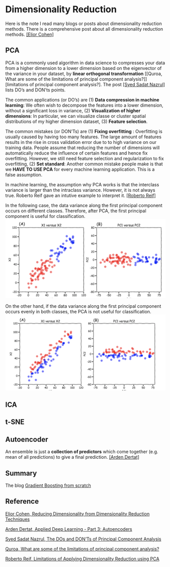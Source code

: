 
# Dimensionality Reduction 

Here is the note I read many blogs or posts about dimensionality reduction methods. There is a comprehensive post about all dimensionality reduction methods. [[Elior Cohen]][Reducing Dimensionality from Dimensionality Reduction Techniques]


## PCA

PCA is a commonly used algorithm in data science to compresses your data from a higher dimension to a lower dimension based on the eigenvector of the variance in your dataset, by **linear orthogonal transformation** [[Quroa, What are some of the limitations of principal component analysis?]][limitations of principal component analysis?]. The post [[Syed Sadat Nazrul]][The DOs and DON’Ts of Principal Component Analysis] lists DO’s and DON'ts points. 

The common applications (or DO’s) are (1) **Data compression in machine learning**: We often wish to decompose the features into a lower dimension, without a significant loss in variance, (2) **Visualization of higher dimensions**: In particular, we can visualize classe or cluster spatial distributions of my higher dimension dataset, (3) **Feature selection**. 

The common mistakes (or DON’Ts) are (1) **Fixing overfitting** : Overfitting is usually caused by having too many features. The large amount of features results in the rise in cross validation error due to to high variance on our training data. People assume that reducing the number of dimensions will automatically reduce the influence of certain features and hence fix overfitting. However, we still need feature selection and regularization to fix overfitting, (2) **Set standard**: Another common mistake people make is that we **HAVE TO USE PCA** for every machine learning application. This is a false assumption.

In machine learning, the assumption why PCA works is that the interclass variance is larger than the intraclass variance. However, it is not always true. Roberto Reif gave an intutive example to interpret it. [[Roberto Reif]][Limitations of Applying Dimensionality Reduction using PCA]

In the following case, the data variance along the first principal component occurs on different classes. Therefore, after PCA, the first principal component is useful for classification.
![inter_class_variance](images/inter_class_variance.png)

On the other hand, if the data variance along the first principal component occurs evenly in both classes, the PCA is not useful for classification.
![intra_class_variance](images/intra_class_variance.png)

## ICA


## t-SNE

## Autoencoder
   

An ensemble is just a **collection of predictors** which come together (e.g. mean of all predictions) to give a final prediction.
[[Arden Dertat]][Applied Deep Learning - Part 3: Autoencoders]




## Summary

The blog [Gradient Boosting from scratch](https://medium.com/mlreview/gradient-boosting-from-scratch-1e317ae4587d) 











## Reference

[Reducing Dimensionality from Dimensionality Reduction Techniques]: https://towardsdatascience.com/reducing-dimensionality-from-dimensionality-reduction-techniques-f658aec24dfe
[Elior Cohen, Reducing Dimensionality from Dimensionality Reduction Techniques](https://towardsdatascience.com/reducing-dimensionality-from-dimensionality-reduction-techniques-f658aec24dfe)

[Applied Deep Learning - Part 3: Autoencoders]: https://towardsdatascience.com/applied-deep-learning-part-3-autoencoders-1c083af4d798
[Arden Dertat, Applied Deep Learning - Part 3: Autoencoders](https://towardsdatascience.com/applied-deep-learning-part-3-autoencoders-1c083af4d798)

[The DOs and DON’Ts of Principal Component Analysis]: https://medium.com/@sadatnazrul/the-dos-and-donts-of-principal-component-analysis-7c2e9dc8cc48
[Syed Sadat Nazrul, The DOs and DON’Ts of Principal Component Analysis](https://medium.com/@sadatnazrul/the-dos-and-donts-of-principal-component-analysis-7c2e9dc8cc48)

[What are some of the limitations of principal component analysis?]: https://www.quora.com/What-are-some-of-the-limitations-of-principal-component-analysis
[Quroa, What are some of the limitations of principal component analysis?](https://www.quora.com/What-are-some-of-the-limitations-of-principal-component-analysis)

[Limitations of Applying Dimensionality Reduction using PCA]: https://www.robertoreif.com/blog/2018/1/9/pca
[Roberto Reif, Limitations of Applying Dimensionality Reduction using PCA](https://www.robertoreif.com/blog/2018/1/9/pca)




